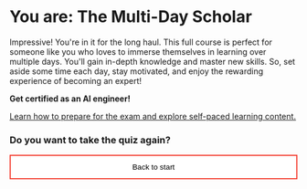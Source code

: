 <style>
.button  {
  border: none;
  color: black;
  padding: 12px 28px;
  background-color: white;
  border: 2px solid #008CBA;
  transition-duration: 0.4s;
  display: block;
  margin-left: auto;
  margin-right: auto;
}
.button:hover  {
  background-color: #008CBA;
  color: white; 
  border: 2px solid #008CBA;
}
.resetbutton  {
  border: none;
  color: black;
  width: 100%;
  padding: 12px 28px;
  background-color: white;
  border: 2px solid #f44336;
  transition-duration: 0.4s;
}
.resetbutton:hover  {
  background-color: #f44336;
  color: white; 
  border: 2px solid #f44336;
}
</style>

# You are: The Multi-Day Scholar

Impressive! You're in it for the long haul. This full course is perfect for someone like you who loves to immerse themselves in learning over multiple days. You'll gain in-depth knowledge and master new skills. So, set aside some time each day, stay motivated, and enjoy the rewarding experience of becoming an expert!

**Get certified as an AI engineer!**

[Learn how to prepare for the exam and explore self-paced learning content.](https://learn.microsoft.com/credentials/certifications/azure-ai-engineer/?practice-assessment-type=certification)

### Do you want to take the quiz again?

<button class="resetbutton" onclick="window.location.href='https://madiepev.github.io/demo-learn-quiz/';">Back to start</button>
